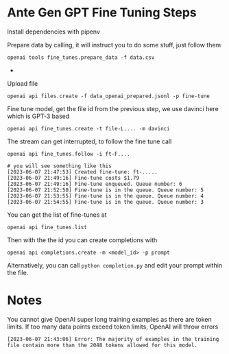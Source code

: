 # Ante Gen GPT Fine Tuning Steps

Install dependencies with pipenv

Prepare data by calling, it will instruct you to do some stuff, just follow them
```
openai tools fine_tunes.prepare_data -f data.csv
```
+
Upload file
```
openai api files.create -f data_openai_prepared.jsonl -p fine-tune
```

Fine tune model, get the file id from the previous step, we use davinci here which is GPT-3 based
```
openai api fine_tunes.create -t file-L.... -m davinci
```

The stream can get interrupted, to follow the fine tune call
```
openai api fine_tunes.follow -i ft-F....

# you will see something like this
[2023-06-07 21:47:53] Created fine-tune: ft-.....
[2023-06-07 21:49:16] Fine-tune costs $1.79
[2023-06-07 21:49:16] Fine-tune enqueued. Queue number: 6
[2023-06-07 21:52:50] Fine-tune is in the queue. Queue number: 5
[2023-06-07 21:53:55] Fine-tune is in the queue. Queue number: 4
[2023-06-07 21:54:55] Fine-tune is in the queue. Queue number: 3
```

You can get the list of fine-tunes at
```
openai api fine_tunes.list
```

Then with the the id you can create completions with

```
openai api completions.create -m <model_id> -p prompt
```

Alternatively, you can call `python completion.py` and edit your prompt within the file.

# Notes

You cannot give OpenAI super long training examples as there are token limits. If too many data points exceed token limits, OpenAI will throw errors
```
[2023-06-07 21:43:06] Error: The majority of examples in the training file contain more than the 2048 tokens allowed for this model.
```